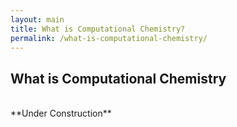 ```yaml
---
layout: main
title: What is Computational Chemistry?
permalink: /what-is-computational-chemistry/
---
```


<head>
  <style>
    p {
      overflow: hidden;
    }
  </style>
</head>

## What is Computational Chemistry ## 
<br>
**Under Construction** 

